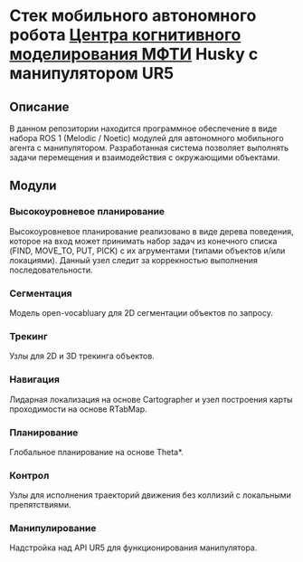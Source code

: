 # Стек мобильного автономного робота [Центра когнитивного моделирования МФТИ](https://cogmodel.mipt.ru/) Husky с манипулятором UR5

## Описание

В данном репозитории находится программное обеспечение в виде набора ROS 1 (Melodic / Noetic) модулей для автономного мобильного агента с манипулятором. Разработанная система позволяет выполнять задачи перемещения и взаимодействия с окружающими объектами.

## Модули

### Высокоуровневое планирование

Высокоуровневое планирование реализовано в виде дерева поведения, которое на вход может принимать набор задач из конечного списка (FIND, MOVE_TO, PUT, PICK) с их агрументами (типами объектов и/или локациями). Данный узел следит за коррекностью выполнения последовательности.

### Сегментация

Модель open-vocabluary для 2D сегментации объектов по запросу.

### Трекинг

Узлы для 2D и 3D трекинга объектов.

### Навигация

Лидарная локализация на основе Cartographer и узел построения карты проходимости на основе RTabMap.

### Планирование

Глобальное планирование на основе Theta*.

### Контрол

Узлы для исполнения траекторий движения без коллизий с локальными препятствиями.

### Манипулирование

Надстройка над API UR5 для функционирования манипулятора.
